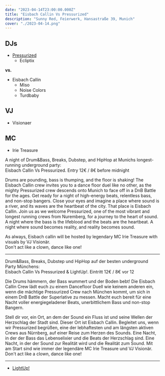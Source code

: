 ```yaml
---
date: "2023-04-14T23:00:00.000Z"
title: "Eisbach Callin Vs Pressurized"
description: "Sunny Red, Feierwerk, Hansastraße 39, Munich"
cover: "./2023-04-14.png"
---
```


## DJs

- [Pressurized](https://www.facebook.com/pressurizeddnb/)
  - Ecliptix

**vs.**

- Eisbach Callin
  - Miso
  - Noise Colors
  - Turdbaby

## VJ

- Visionaer

## MC

- Irie Treasure

A night of Drum&Bass, Breaks, Dubstep, and HipHop at Munichs longest-running underground party:  
Eisbach Callin Vs Pressurized. Entry 12€ / 8€ before midnight

Drums are pounding, bass is thumping, and the floor is shaking! The Eisbach Callin crew invites you to a dance floor duel like no other, as the mighty Pressurized crew descends onto Munich to face off in a DnB Battle for the ages. Get ready for a night of high-energy beats, relentless bass, and non-stop bangers.
Close your eyes and imagine a place where sound is a river, and its waves are the heartbeat of the city. That place is Eisbach Callin. Join us as we welcome Pressurized, one of the most vibrant and longest running crews from Nuremberg, for a journey to the heart of sound. A night where the bass is the lifeblood and the beats are the heartbeat. A night where sound becomes reality, and reality becomes sound.

As always, Eisbach callin will be hosted by legendary MC Irie Treasure with visuals by VJ Visionär.  
Don't act like a clown, dance like one!

---

Drum&Bass, Breaks, Dubstep und HipHop auf der besten underground Party Münchens:  
Eisbach Callin Vs Pressurized & LightUp!. Eintritt 12€ / 8€ vor 12

Die Drums hämmern, der Bass wummert und der Boden bebt! Die Eisbach Callin Crew lädt euch zu einem Dancefloor Duell wie keinem anderen ein, wenn die mächtige Pressurized Crew nach München kommt, um sich in einem DnB Battle der Superlative zu messen. Macht euch bereit für eine Nacht voller energiegeladener Beats, unerbittlichem Bass und non-stop Bangern.

Stell dir vor, ein Ort, an dem der Sound ein Fluss ist und seine Wellen der Herzschlag der Stadt sind. Dieser Ort ist Eisbach Callin. Begleitet uns, wenn wir Pressurized begrüßen, eine der lebhaftesten und am längsten aktiven Crews aus Nürnberg, auf einer Reise zum Herzen des Sounds. Eine Nacht, in der der Bass das Lebenselixier und die Beats der Herzschlag sind. Eine Nacht, in der der Sound zur Realität wird und die Realität zum Sound.
Mit am Start sind wie immer der legendäre MC Irie Treasure und VJ Visionär.  
Don't act like a clown, dance like one!

---

- [LightUp!](https://www.facebook.com/lightupdnb)
